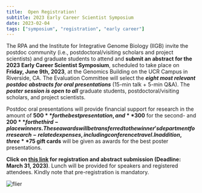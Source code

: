 ```yaml
---
title:  Open Registration!
subtitle: 2023 Early Career Scientist Symposium
date: 2023-02-04
tags: ["symposium", "registration", "early career"]
---
```


The RPA and the Institute for Integrative Genome Biology (IIGB) invite the postdoc community (i.e., postdoctoral/visiting scholars and project scientists) and graduate students to attend and **submit an abstract for the 2023 Early Career Scientist Symposium**, scheduled to take place on **Friday, June 9th, 2023**, at the Genomics Building on the UCR Campus in Riverside, CA. The Evaluation Committee will select the ***eight most relevant postdoc abstracts for oral presentations*** (15-min talk + 5-min Q&A). The ***poster session is open to all*** graduate students, postdoctoral/visiting scholars, and project scientists. 

Postdoc oral presentations will provide financial support for research in the amount of **$500** for the best presentation, and **$300** for the second- and **$200** for the third-place winners. These awards will be transferred to the winner's department for research-related expenses, including conference travel. In addition, three **$75 gift cards** will be given as awards for the best poster presentations.

**Click on [this link](https://forms.gle/V8qDzrUGxh6eyS5m8) for registration and abstract submission (Deadline: March 31, 2023)**. Lunch will be provided for speakers and registered attendees. Kindly note that pre-registration is mandatory.

![flier](/img/posts/ECS_symposium_2023.png)

<!--more-->